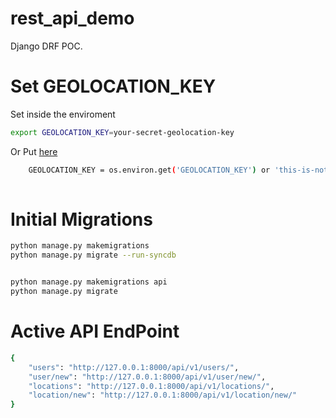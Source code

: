 # rest_api_demo



Django DRF POC.

# Set GEOLOCATION_KEY 

Set inside the enviroment 
```bash
export GEOLOCATION_KEY=your-secret-geolocation-key

```
Or Put [here](https://github.com/pk402/rest_api_demo/blob/dev/web/config/common.py#L202)
```bash
    GEOLOCATION_KEY = os.environ.get('GEOLOCATION_KEY') or 'this-is-not-a-valid-key'
    

```

# Initial Migrations
```bash
python manage.py makemigrations
python manage.py migrate --run-syncdb


python manage.py makemigrations api
python manage.py migrate


```

# Active API EndPoint

```bash
{
    "users": "http://127.0.0.1:8000/api/v1/users/",
    "user/new": "http://127.0.0.1:8000/api/v1/user/new/",
    "locations": "http://127.0.0.1:8000/api/v1/locations/",
    "location/new": "http://127.0.0.1:8000/api/v1/location/new/"
}
```
